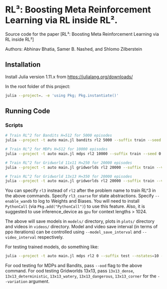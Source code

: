 # RL³: Boosting Meta Reinforcement Learning via RL inside RL². 

Source code for the paper [RL³: Boosting Meta Reinforcement Learning via RL inside RL²]

Authors: Abhinav Bhatia, Samer B. Nashed, and Shlomo Zilberstein


## Installation

Install Julia version 1.11.x from https://julialang.org/downloads/

In the root folder of this project:

```bash
julia --project=. -e 'using Pkg; Pkg.instantiate()'
```

## Running Code

### Scripts

```bash
# Train RL^2 for Bandits H=512 for 5000 episodes
julia --project -t auto main.jl bandits rl2 5000 --suffix train --seed 0 --nactions 5 --horizon 512 --inference_device cpu --include_time_context concat --batch_size 32768 --minibatch_size 4096 --ent_bonus 0.1 --decay_ent_bonus --lr 0.0003 --no_multithreading --progressmeter

# Train RL^2 for MDPs H=512 for 10000 episodes
julia --project -t auto main.jl mdps rl2 10000 --suffix train --seed 0 --nstates=10 --nactions 5 --horizon 512 --inference_device cpu --include_time_context concat --batch_size 32768 --minibatch_size 4096 --ent_bonus 0.1 --decay_ent_bonus --lr 0.0003 --progressmeter

# Train RL^2 for Gridworld 11x11 H=250 for 20000 episodes
julia --project -t auto main.jl gridworlds rl2 20000 --suffix train --variation 11x11 --seed 0 --horizon 250 --include_time_context concat --batch_size 32000 --minibatch_size 4000 --ent_bonus 0.04 --lr 0.0002 --laplace_smoothing=0.01 --video --video_interval 100 --progressmeter

# Train RL^2 for Gridworld 13x13 H=350 for 20000 episodes
julia --project -t auto main.jl gridworlds rl2 20000 --suffix train --variation 13x13 --seed 0 --horizon 350 --include_time_context concat --batch_size 33600 --minibatch_size 4200 --ent_bonus 0.04 --lr 0.0002 --laplace_smoothing=0.01 --video --video_interval 100 --progressmeter
```

You can specify `rl3` instead of `rl2` after the problem name to train RL^3 in the above commands. Specify `rl3_coarse` for state abstractions. Specify `--enable_wandb` to log to Weights and Biases. You will need to install `PythonCall` (via `Pkg.add("PythonCall")`) to use this feature. Also, it is suggested to use inference_device as `gpu` for context lengths > 1024.

The above will save models in `models/` directory, plots in `plots/` directory and videos in `videos/` directory. Model and video save interval (in terms of ppo iterations) can be controlled using `--model_save_interval` and `--video_interval` respectively.

For testing trained models, do something like:

```bash
julia --project -t auto main.jl mdps rl2 0 --suffix test --nstates=10 --nactions 5 --horizon 512 --include_time_context concat --test_model <model_path> --test_episodes 1000 --parallel_testing
```


For ood testing for MDPs and Bandits, pass `--ood` flag to the above command. For ood testing Gridworlds 13x13, pass `13x13_dense`, `13x13_deterministic`, `13x13_watery`, `13x13_dangerous`, `13x13_corner` for the `--variation` argument.